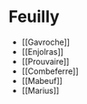 # Feuilly

- [[Gavroche]]
- [[Enjolras]]
- [[Prouvaire]]
- [[Combeferre]]
- [[Mabeuf]]
- [[Marius]]
